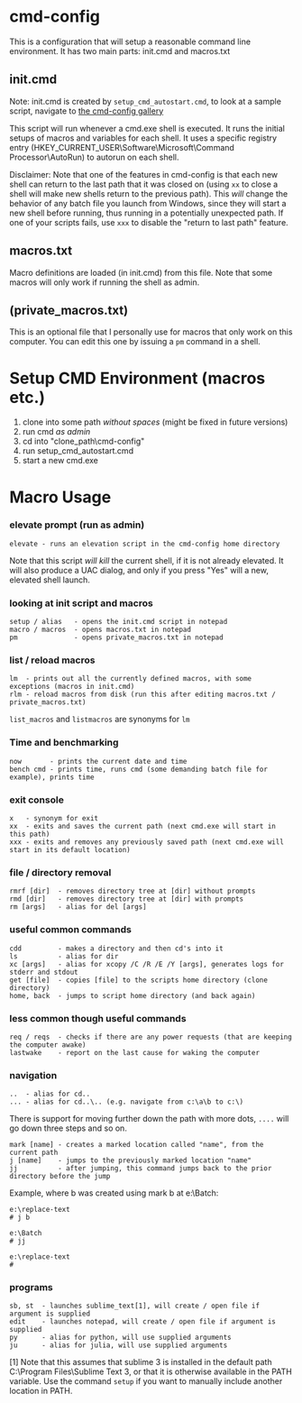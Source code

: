 # cmd-config
This is a configuration that will setup a reasonable command line environment. It has two main parts: init.cmd and macros.txt

## init.cmd
Note: init.cmd is created by `setup_cmd_autostart.cmd`, to look at a sample script, navigate to [the cmd-config gallery](https://github.com/matteyas/gallery/blob/master/cmd-config/init.cmd)

This script will run whenever a cmd.exe shell is executed. It runs the initial setups of macros and variables for each shell. It uses a specific registry entry (HKEY_CURRENT_USER\Software\Microsoft\Command Processor\AutoRun) to autorun on each shell.

Disclaimer: Note that one of the features in cmd-config is that each new shell can return to the last path that it was closed on (using `xx` to close a shell will make new shells return to the previous path). This *will* change the behavior of any batch file you launch from Windows, since they will start a new shell before running, thus running in a potentially unexpected path. If one of your scripts fails, use `xxx` to disable the "return to last path" feature.

## macros.txt
Macro definitions are loaded (in init.cmd) from this file. Note that some macros will only work if running the shell as admin.

## (private_macros.txt)
This is an optional file that I personally use for macros that only work on this computer. You can edit this one by issuing a `pm` command in a shell.

# Setup CMD Environment (macros etc.)
1. clone into some path *without spaces* (might be fixed in future versions)
2. run cmd *as admin*
3. cd into "clone_path\cmd-config"
4. run setup_cmd_autostart.cmd
5. start a new cmd.exe

# Macro Usage
### elevate prompt (run as admin)
```
elevate - runs an elevation script in the cmd-config home directory
```
Note that this script *will kill* the current shell, if it is not already elevated. It will also produce a UAC dialog, and only if you press "Yes" will a new, elevated shell launch.
### looking at init script and macros
```
setup / alias   - opens the init.cmd script in notepad
macro / macros  - opens macros.txt in notepad
pm              - opens private_macros.txt in notepad
```
### list / reload macros
```
lm  - prints out all the currently defined macros, with some exceptions (macros in init.cmd)
rlm - reload macros from disk (run this after editing macros.txt / private_macros.txt)
```
`list_macros` and `listmacros` are synonyms for `lm`
### Time and benchmarking
```
now       - prints the current date and time
bench cmd - prints time, runs cmd (some demanding batch file for example), prints time
```
### exit console
```
x   - synonym for exit
xx  - exits and saves the current path (next cmd.exe will start in this path)
xxx - exits and removes any previously saved path (next cmd.exe will start in its default location)
```
### file / directory removal
```
rmrf [dir]  - removes directory tree at [dir] without prompts
rmd [dir]   - removes directory tree at [dir] with prompts
rm [args]   - alias for del [args]
```
### useful common commands
```
cdd         - makes a directory and then cd's into it
ls          - alias for dir
xc [args]   - alias for xcopy /C /R /E /Y [args], generates logs for stderr and stdout
get [file]  - copies [file] to the scripts home directory (clone directory)
home, back  - jumps to script home directory (and back again)
```
### less common though useful commands
```
req / reqs  - checks if there are any power requests (that are keeping the computer awake)
lastwake    - report on the last cause for waking the computer
```
### navigation
```
..  - alias for cd..
... - alias for cd..\.. (e.g. navigate from c:\a\b to c:\)
```
There is support for moving further down the path with more dots, `....` will go down three steps and so on.
```
mark [name] - creates a marked location called "name", from the current path
j [name]    - jumps to the previously marked location "name"
jj          - after jumping, this command jumps back to the prior directory before the jump
```
Example, where b was created using mark b at e:\Batch:
```
e:\replace-text
# j b

e:\Batch
# jj

e:\replace-text
#
```
### programs
```
sb, st  - launches sublime_text[1], will create / open file if argument is supplied
edit    - launches notepad, will create / open file if argument is supplied
py      - alias for python, will use supplied arguments
ju      - alias for julia, will use supplied arguments
```
[1] Note that this assumes that sublime 3 is installed in the default path C:\Program Files\Sublime Text 3, or that it is otherwise available in the PATH variable. Use the command `setup` if you want to manually include another location in PATH.
